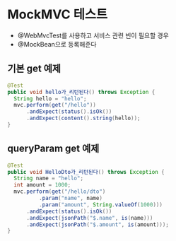 # MockMVC 테스트
- @WebMvcTest를 사용하고 서비스 관련 빈이 필요할 경우
- @MockBean으로 등록해준다
## 기본 get 예제
```java
@Test
public void hello가_리턴된다() throws Exception {
  String hello = "hello";
  mvc.perform(get("/hello"))
      .andExpect(status().isOk())
      .andExpect(content().string(hello));
}
```
## queryParam get 예제
```java
@Test
public void HelloDto가_리턴된다() throws Exception {
  String name = "hello";
  int amount = 1000;
  mvc.perform(get("/hello/dto")
          .param("name", name)
          .param("amount", String.valueOf(1000)))
      .andExpect(status().isOk())
      .andExpect(jsonPath("$.name", is(name)))
      .andExpect(jsonPath("$.amount", is(amount)));
}
```